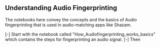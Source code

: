 ## Understanding Audio Fingerprinting

The notebooks here convey the concepts and the basics of Audio fingerprinting that is used in audio-matching apps like Shazam. 

[-] Start with the notebook called "How_Audiofingerprinting_works_basics" which contains the steps for fingerprinting an audio signal. 
[-] Then 

